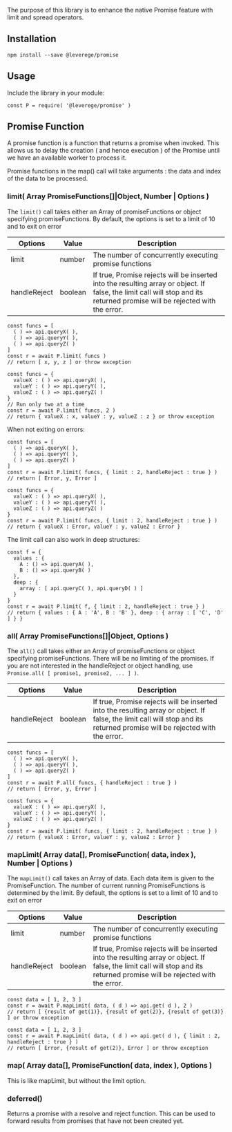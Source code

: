 
The purpose of this library is to enhance the native Promise feature with limit and spread operators.  

## Installation

```
npm install --save @leverege/promise
```

## Usage

Include the library in your module:

```
const P = require( '@leverege/promise' )
```

## Promise Function

A promise function is a function that returns a promise when invoked. This allows us to delay the creation ( and hence execution ) of the Promise until we have an available worker to process it.

Promise functions in the map() call will take arguments : the data and index of the data to be processed.


### limit( Array PromiseFunctions[]|Object, Number | Options )

The `limit()` call takes either an Array of promiseFunctions or object specifying promiseFunctions. By default,
the options is set to a limit of 10 and to exit on error


| Options | Value | Description |
| ------- | ----- | ----------- |
| limit | number | The number of concurrently executing promise functions |
| handleReject | boolean | If true, Promise rejects will be inserted into the resulting array or object. If false, the limit call will stop and its returned promise will be rejected with the error. |

```
const funcs = [
  ( ) => api.queryX( ),
  ( ) => api.queryY( ),
  ( ) => api.queryZ( )
]
const r = await P.limit( funcs )
// return [ x, y, z ] or throw exception
```

```
const funcs = {
  valueX : ( ) => api.queryX( ),
  valueY : ( ) => api.queryY( ),
  valueZ : ( ) => api.queryZ( )
}
// Run only two at a time
const r = await P.limit( funcs, 2 ) 
// return { valueX : x, valueY : y, valueZ : z } or throw exception
```

When not exiting on errors:

```
const funcs = [
  ( ) => api.queryX( ),
  ( ) => api.queryY( ),
  ( ) => api.queryZ( )
]
const r = await P.limit( funcs, { limit : 2, handleReject : true } )
// return [ Error, y, Error ]
```

```
const funcs = {
  valueX : ( ) => api.queryX( ),
  valueY : ( ) => api.queryY( ),
  valueZ : ( ) => api.queryZ( )
}
const r = await P.limit( funcs, { limit : 2, handleReject : true } )
// return { valueX : Error, valueY : y, valueZ : Error } 
```

The limit call can also work in deep structures:

```
const f = {
  values : {
    A : () => api.queryA( ),
    B : () => api.queryB( )
  },
  deep : {
    array : [ api.queryC( ), api.queryD( ) ]
  }
}
const r = await P.limit( f, { limit : 2, handleReject : true } )
// return { values : { A : 'A', B : 'B' }, deep : { array : [ 'C', 'D' ] } }
```

### all( Array PromiseFunctions[]|Object, Options )

The `all()` call takes either an Array of promiseFunctions or object specifying promiseFunctions. There will be no limiting of the promises. If you are not interested in the handleReject or object handling, use `Promise.all( [ promise1, promise2, ... ] )`.


| Options | Value | Description |
| ------- | ----- | ----------- |
| handleReject | boolean | If true, Promise rejects will be inserted into the resulting array or object. If false, the limit call will stop and its returned promise will be rejected with the error. |

```
const funcs = [
  ( ) => api.queryX( ),
  ( ) => api.queryY( ),
  ( ) => api.queryZ( )
]
const r = await P.all( funcs, { handleReject : true } )
// return [ Error, y, Error ]
```

```
const funcs = {
  valueX : ( ) => api.queryX( ),
  valueY : ( ) => api.queryY( ),
  valueZ : ( ) => api.queryZ( )
}
const r = await P.limit( funcs, { limit : 2, handleReject : true } )
// return { valueX : Error, valueY : y, valueZ : Error } 
```

### mapLimit( Array data[], PromiseFunction( data, index ), Number | Options )

The `mapLimit()` call takes an Array of data. Each data item is given to the PromiseFunction. The number of current running PromiseFunctions is determined by the limit. By default, the options is set to a limit of 10 and to exit on error


| Options | Value | Description |
| ------- | ----- | ----------- |
| limit | number | The number of concurrently executing promise functions |
| handleReject | boolean | If true, Promise rejects will be inserted into the resulting array or object. If false, the limit call will stop and its returned promise will be rejected with the error. |


```
const data = [ 1, 2, 3 ]
const r = await P.mapLimit( data, ( d ) => api.get( d ), 2 )
// return [ {result of get(1)}, {result of get(2)}, {result of get(3)} ] or throw exception
```

```
const data = [ 1, 2, 3 ]
const r = await P.mapLimit( data, ( d ) => api.get( d ), { limit : 2, handleReject : true } )
// return [ Error, {result of get(2)}, Error ] or throw exception
```

### map( Array data[], PromiseFunction( data, index ), Options )

This is like mapLimit, but without the limit option.


### deferred()

Returns a promise with a resolve and reject function. This can be used to forward results from
promises that have not been created yet.

